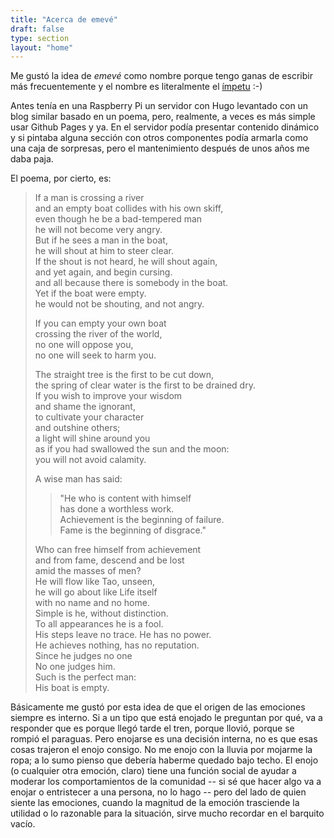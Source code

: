 ```yaml
---
title: "Acerca de emevé"
draft: false
type: section
layout: "home"
---
```


Me gustó la idea de _emevé_ como nombre porque tengo ganas de escribir más frecuentemente y el nombre es literalmente el [ímpetu](https://es.wikipedia.org/wiki/Cantidad_de_movimiento) :-)

Antes tenía en una Raspberry Pi un servidor con Hugo levantado con un blog similar basado en un poema, pero, realmente, a veces es más simple usar Github Pages y ya. En el servidor podía presentar contenido dinámico y si pintaba alguna sección con otros componentes podía armarla como una caja de sorpresas, pero el mantenimiento después de unos años me daba paja.

El poema, por cierto, es:

> If a man is crossing a river  
> and an empty boat collides with his own skiff,  
> even though he be a bad-tempered man  
> he will not become very angry.  
> But if he sees a man in the boat,  
> he will shout at him to steer clear.  
> If the shout is not heard, he will shout again,  
> and yet again, and begin cursing.  
> and all because there is somebody in the boat.  
> Yet if the boat were empty.  
> he would not be shouting, and not angry.  
>   
> If you can empty your own boat  
> crossing the river of the world,  
> no one will oppose you,  
> no one will seek to harm you.
>
> The straight tree is the first to be cut down,  
> the spring of clear water is the first to be drained dry.  
> If you wish to improve your wisdom  
> and shame the ignorant,  
> to cultivate your character  
> and outshine others;  
> a light will shine around you  
> as if you had swallowed the sun and the moon:  
> you will not avoid calamity.  
>
> A wise man has said:  
>> "He who is content with himself  
>> has done a worthless work.  
>> Achievement is the beginning of failure.  
>> Fame is the beginning of disgrace."  
>
> Who can free himself from achievement  
> and from fame, descend and be lost  
> amid the masses of men?  
> He will flow like Tao, unseen,  
> he will go about like Life itself  
> with no name and no home.  
> Simple is he, without distinction.  
> To all appearances he is a fool.  
> His steps leave no trace. He has no power.  
> He achieves nothing, has no reputation.  
> Since he judges no one  
> No one judges him.  
> Such is the perfect man:  
> His boat is empty. 

Básicamente me gustó por esta idea de que el origen de las emociones siempre es interno. Si a un tipo que está enojado le preguntan por qué, va a responder que es porque llegó tarde el tren, porque llovió, porque se rompió el paraguas. Pero enojarse es una decisión interna, no es que esas cosas trajeron el enojo consigo. No me enojo con la lluvia por mojarme la ropa; a lo sumo pienso que debería haberme quedado bajo techo. El enojo (o cualquier otra emoción, claro) tiene una función social de ayudar a moderar los comportamientos de la comunidad -- si sé que hacer algo va a enojar o entristecer a una persona, no lo hago -- pero del lado de quien siente las emociones, cuando la magnitud de la emoción trasciende la utilidad o lo razonable para la situación, sirve mucho recordar en el barquito vacío.
